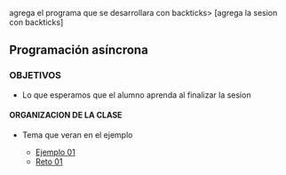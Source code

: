 
agrega el programa que se desarrollara con backticks> [agrega la sesion con backticks]  

## Programación asíncrona

### OBJETIVOS 

- Lo que esperamos que el alumno aprenda al finalizar la sesion 

#### ORGANIZACION DE LA CLASE 

- Tema que veran en el ejemplo

	- [Ejemplo 01](Ejemplo-01)
	- [Reto 01](Reto-01)

